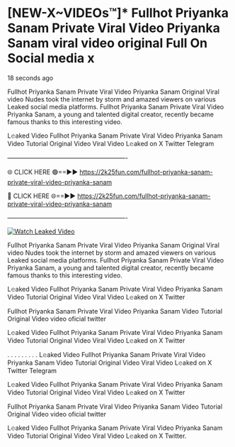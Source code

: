 # [NEW-X~VIDEOs™]* Fullhot Priyanka Sanam Private Viral Video Priyanka Sanam viral video original Full On Social media x

18 seconds ago

Fullhot Priyanka Sanam Private Viral Video Priyanka Sanam Original Viral video Nudes took the internet by storm and amazed viewers on various Leaked social media platforms. Fullhot Priyanka Sanam Private Viral Video Priyanka Sanam, a young and talented digital creator, recently became famous thanks to this interesting video.

L𝚎aked Video Fullhot Priyanka Sanam Private Viral Video Priyanka Sanam Video Tutorial Original Video Viral Video L𝚎aked on X Twitter Telegram

———————————————————-

🌐 CLICK HERE 🟢==►► https://2k25fun.com/fullhot-priyanka-sanam-private-viral-video-priyanka-sanam

🔴 CLICK HERE 🌐==►► https://2k25fun.com/fullhot-priyanka-sanam-private-viral-video-priyanka-sanam

———————————————————-

[![Watch Leaked Video](https://miro.medium.com/v2/resize:fit:828/format:webp/1*cilzJN44JGOrTw9NJCrNHA.gif "Watch Leaked Video")](https://2k25fun.com/fullhot-priyanka-sanam-private-viral-video-priyanka-sanam)

Fullhot Priyanka Sanam Private Viral Video Priyanka Sanam Original Viral video Nudes took the internet by storm and amazed viewers on various Leaked social media platforms. Fullhot Priyanka Sanam Private Viral Video Priyanka Sanam, a young and talented digital creator, recently became famous thanks to this interesting video.

L𝚎aked Video Fullhot Priyanka Sanam Private Viral Video Priyanka Sanam Video Tutorial Original Video Viral Video L𝚎aked on X Twitter

Fullhot Priyanka Sanam Private Viral Video Priyanka Sanam Video Tutorial Original Video video oficial twitter

L𝚎aked Video Fullhot Priyanka Sanam Private Viral Video Priyanka Sanam Video Tutorial Original Video Viral Video L𝚎aked on X Twitter

. . . . . . . . . L𝚎aked Video Fullhot Priyanka Sanam Private Viral Video Priyanka Sanam Video Tutorial Original Video Viral Video L𝚎aked on X Twitter Telegram

L𝚎aked Video Fullhot Priyanka Sanam Private Viral Video Priyanka Sanam Video Tutorial Original Video Viral Video L𝚎aked on X Twitter

Fullhot Priyanka Sanam Private Viral Video Priyanka Sanam Video Tutorial Original Video video oficial twitter

L𝚎aked Video Fullhot Priyanka Sanam Private Viral Video Priyanka Sanam Video Tutorial Original Video Viral Video L𝚎aked on X Twitter.